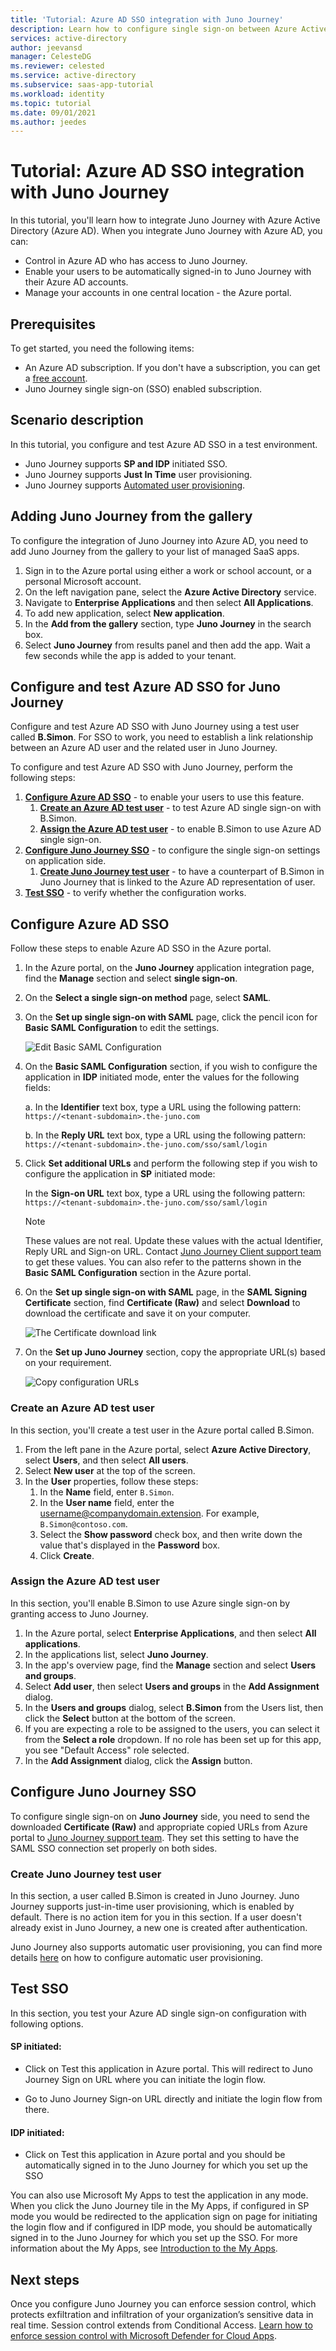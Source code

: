 ```yaml
---
title: 'Tutorial: Azure AD SSO integration with Juno Journey'
description: Learn how to configure single sign-on between Azure Active Directory and Juno Journey.
services: active-directory
author: jeevansd
manager: CelesteDG
ms.reviewer: celested
ms.service: active-directory
ms.subservice: saas-app-tutorial
ms.workload: identity
ms.topic: tutorial
ms.date: 09/01/2021
ms.author: jeedes
---
```


# Tutorial: Azure AD SSO integration with Juno Journey

In this tutorial, you'll learn how to integrate Juno Journey with Azure Active Directory (Azure AD). When you integrate Juno Journey with Azure AD, you can:

* Control in Azure AD who has access to Juno Journey.
* Enable your users to be automatically signed-in to Juno Journey with their Azure AD accounts.
* Manage your accounts in one central location - the Azure portal.


## Prerequisites

To get started, you need the following items:

* An Azure AD subscription. If you don't have a subscription, you can get a [free account](https://azure.microsoft.com/free/).
* Juno Journey single sign-on (SSO) enabled subscription.

## Scenario description

In this tutorial, you configure and test Azure AD SSO in a test environment.

* Juno Journey supports **SP and IDP** initiated SSO.
* Juno Journey supports **Just In Time** user provisioning.
* Juno Journey supports [Automated user provisioning](juno-journey-provisioning-tutorial.md).

## Adding Juno Journey from the gallery

To configure the integration of Juno Journey into Azure AD, you need to add Juno Journey from the gallery to your list of managed SaaS apps.

1. Sign in to the Azure portal using either a work or school account, or a personal Microsoft account.
1. On the left navigation pane, select the **Azure Active Directory** service.
1. Navigate to **Enterprise Applications** and then select **All Applications**.
1. To add new application, select **New application**.
1. In the **Add from the gallery** section, type **Juno Journey** in the search box.
1. Select **Juno Journey** from results panel and then add the app. Wait a few seconds while the app is added to your tenant.

## Configure and test Azure AD SSO for Juno Journey

Configure and test Azure AD SSO with Juno Journey using a test user called **B.Simon**. For SSO to work, you need to establish a link relationship between an Azure AD user and the related user in Juno Journey.

To configure and test Azure AD SSO with Juno Journey, perform the following steps:

1. **[Configure Azure AD SSO](#configure-azure-ad-sso)** - to enable your users to use this feature.
    1. **[Create an Azure AD test user](#create-an-azure-ad-test-user)** - to test Azure AD single sign-on with B.Simon.
    1. **[Assign the Azure AD test user](#assign-the-azure-ad-test-user)** - to enable B.Simon to use Azure AD single sign-on.
1. **[Configure Juno Journey SSO](#configure-juno-journey-sso)** - to configure the single sign-on settings on application side.
    1. **[Create Juno Journey test user](#create-juno-journey-test-user)** - to have a counterpart of B.Simon in Juno Journey that is linked to the Azure AD representation of user.
1. **[Test SSO](#test-sso)** - to verify whether the configuration works.

## Configure Azure AD SSO

Follow these steps to enable Azure AD SSO in the Azure portal.

1. In the Azure portal, on the **Juno Journey** application integration page, find the **Manage** section and select **single sign-on**.
1. On the **Select a single sign-on method** page, select **SAML**.
1. On the **Set up single sign-on with SAML** page, click the pencil icon for **Basic SAML Configuration** to edit the settings.

   ![Edit Basic SAML Configuration](common/edit-urls.png)

1. On the **Basic SAML Configuration** section, if you wish to configure the application in **IDP** initiated mode, enter the values for the following fields:

    a. In the **Identifier** text box, type a URL using the following pattern: `https://<tenant-subdomain>.the-juno.com`

    b. In the **Reply URL** text box, type a URL using the following pattern: `https://<tenant-subdomain>.the-juno.com/sso/saml/login`

1. Click **Set additional URLs** and perform the following step if you wish to configure the application in **SP** initiated mode:

    In the **Sign-on URL** text box, type a URL using the following pattern: `https://<tenant-subdomain>.the-juno.com/sso/saml/login`

	> [!NOTE]
	> These values are not real. Update these values with the actual Identifier, Reply URL and Sign-on URL. Contact [Juno Journey Client support team](mailto:support@the-juno.com) to get these values. You can also refer to the patterns shown in the **Basic SAML Configuration** section in the Azure portal.

1. On the **Set up single sign-on with SAML** page, in the **SAML Signing Certificate** section,  find **Certificate (Raw)** and select **Download** to download the certificate and save it on your computer.

	![The Certificate download link](common/certificateraw.png)

1. On the **Set up Juno Journey** section, copy the appropriate URL(s) based on your requirement.

	![Copy configuration URLs](common/copy-configuration-urls.png)

### Create an Azure AD test user

In this section, you'll create a test user in the Azure portal called B.Simon.

1. From the left pane in the Azure portal, select **Azure Active Directory**, select **Users**, and then select **All users**.
1. Select **New user** at the top of the screen.
1. In the **User** properties, follow these steps:
   1. In the **Name** field, enter `B.Simon`.  
   1. In the **User name** field, enter the username@companydomain.extension. For example, `B.Simon@contoso.com`.
   1. Select the **Show password** check box, and then write down the value that's displayed in the **Password** box.
   1. Click **Create**.

### Assign the Azure AD test user

In this section, you'll enable B.Simon to use Azure single sign-on by granting access to Juno Journey.

1. In the Azure portal, select **Enterprise Applications**, and then select **All applications**.
1. In the applications list, select **Juno Journey**.
1. In the app's overview page, find the **Manage** section and select **Users and groups**.
1. Select **Add user**, then select **Users and groups** in the **Add Assignment** dialog.
1. In the **Users and groups** dialog, select **B.Simon** from the Users list, then click the **Select** button at the bottom of the screen.
1. If you are expecting a role to be assigned to the users, you can select it from the **Select a role** dropdown. If no role has been set up for this app, you see "Default Access" role selected.
1. In the **Add Assignment** dialog, click the **Assign** button.

## Configure Juno Journey SSO

To configure single sign-on on **Juno Journey** side, you need to send the downloaded **Certificate (Raw)** and appropriate copied URLs from Azure portal to [Juno Journey support team](mailto:support@the-juno.com). They set this setting to have the SAML SSO connection set properly on both sides.

### Create Juno Journey test user

In this section, a user called B.Simon is created in Juno Journey. Juno Journey supports just-in-time user provisioning, which is enabled by default. There is no action item for you in this section. If a user doesn't already exist in Juno Journey, a new one is created after authentication.

Juno Journey also supports automatic user provisioning, you can find more details [here](./juno-journey-provisioning-tutorial.md) on how to configure automatic user provisioning.

## Test SSO

In this section, you test your Azure AD single sign-on configuration with following options.

#### SP initiated:

* Click on Test this application in Azure portal. This will redirect to Juno Journey Sign on URL where you can initiate the login flow.

* Go to Juno Journey Sign-on URL directly and initiate the login flow from there.

#### IDP initiated:

* Click on Test this application in Azure portal and you should be automatically signed in to the Juno Journey for which you set up the SSO

You can also use Microsoft My Apps to test the application in any mode. When you click the Juno Journey tile in the My Apps, if configured in SP mode you would be redirected to the application sign on page for initiating the login flow and if configured in IDP mode, you should be automatically signed in to the Juno Journey for which you set up the SSO. For more information about the My Apps, see [Introduction to the My Apps](../user-help/my-apps-portal-end-user-access.md).


## Next steps

Once you configure Juno Journey you can enforce session control, which protects exfiltration and infiltration of your organization’s sensitive data in real time. Session control extends from Conditional Access. [Learn how to enforce session control with Microsoft Defender for Cloud Apps](/cloud-app-security/proxy-deployment-aad).
